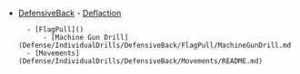 - [DefensiveBack]()
        - [Deflaction](Defense/IndividualDrills/DefensiveBack/Deflaction/README.md)

        - [FlagPull]()
            - [Machine Gun Drill](Defense/IndividualDrills/DefensiveBack/FlagPull/MachineGunDrill.md)
        - [Movements](Defense/IndividualDrills/DefensiveBack/Movements/README.md)


